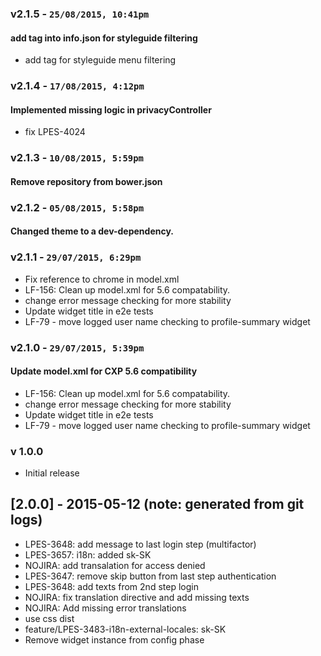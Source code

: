 ### v2.1.5 - `25/08/2015, 10:41pm`
#### add tag into info.json for styleguide filtering  
* add tag for styleguide menu filtering  


### v2.1.4 - `17/08/2015, 4:12pm`
#### Implemented missing logic in privacyController  
* fix LPES-4024  


### v2.1.3 - `10/08/2015, 5:59pm`
#### Remove repository from bower.json  


### v2.1.2 - `05/08/2015, 5:58pm`
#### Changed theme to a dev-dependency.  


### v2.1.1 - `29/07/2015, 6:29pm`
* Fix reference to chrome in model.xml  
* LF-156: Clean up model.xml for 5.6 compatability.  
* change error message checking for more stability  
* Update widget title in e2e tests  
* LF-79 - move logged user name checking to profile-summary widget  


### v2.1.0 - `29/07/2015, 5:39pm`
#### Update model.xml for CXP 5.6 compatibility  
* LF-156: Clean up model.xml for 5.6 compatability.  
* change error message checking for more stability  
* Update widget title in e2e tests  
* LF-79 - move logged user name checking to profile-summary widget  


### v 1.0.0
* Initial release
## [2.0.0] - 2015-05-12 (note: generated from git logs)

 - LPES-3648: add message to last login step (multifactor)
 - LPES-3657: i18n: added sk-SK
 - NOJIRA: add transalation for access denied
 - LPES-3647: remove skip button from last step authentication
 - LPES-3648: add texts from 2nd step login
 - NOJIRA: fix translation directive and add missing texts
 - NOJIRA: Add missing error translations
 - use css dist
 - feature/LPES-3483-i18n-external-locales: sk-SK
 - Remove widget instance from config phase
